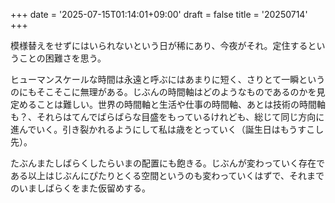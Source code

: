 +++
date = '2025-07-15T01:14:01+09:00'
draft = false
title = '20250714'
+++

模様替えをせずにはいられないという日が稀にあり、今夜がそれ。定住するということの困難さを思う。

ヒューマンスケールな時間は永遠と呼ぶにはあまりに短く、さりとて一瞬というのにもそこそこに無理がある。じぶんの時間軸はどのようなものであるのかを見定めることは難しい。世界の時間軸と生活や仕事の時間軸、あとは技術の時間軸も？、それらはてんでばらばらな目盛をもっているけれども、総じて同じ方向に進んでいく。引き裂かれるようにして私は歳をとっていく（誕生日はもうすこし先）。

たぶんまたしばらくしたらいまの配置にも飽きる。じぶんが変わっていく存在である以上はじぶんにぴたりとくる空間というのも変わっていくはずで、それまでのいましばらくをまた仮留めする。

